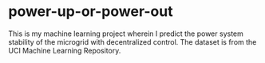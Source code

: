 # power-up-or-power-out
This is my machine learning project wherein I predict the power system stability of the microgrid with decentralized control. The dataset is from the UCI Machine Learning Repository.
